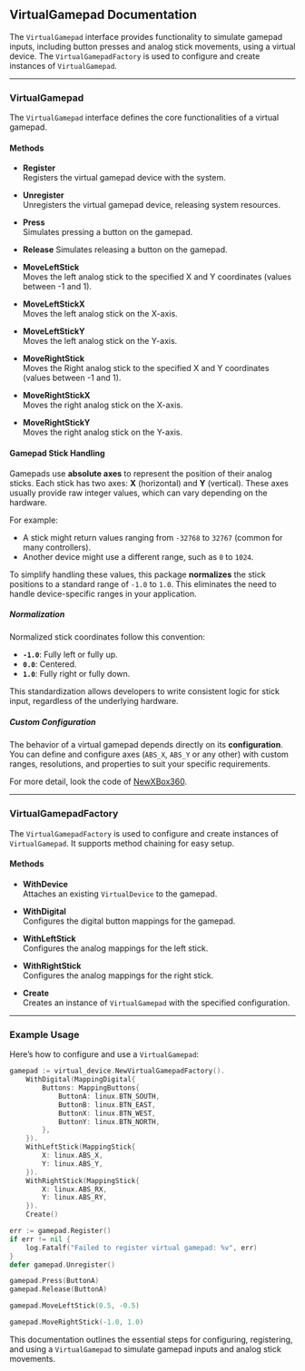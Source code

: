## VirtualGamepad Documentation

The `VirtualGamepad` interface provides functionality to simulate gamepad inputs, including button presses and analog stick movements, using a virtual device. 
The `VirtualGamepadFactory` is used to configure and create instances of `VirtualGamepad`.

---

### **VirtualGamepad**

The `VirtualGamepad` interface defines the core functionalities of a virtual gamepad.


#### **Methods**

- **Register**    
  Registers the virtual gamepad device with the system.

- **Unregister**  
  Unregisters the virtual gamepad device, releasing system resources.

- **Press**  
  Simulates pressing a button on the gamepad.

- **Release**
  Simulates releasing a button on the gamepad.

- **MoveLeftStick**  
  Moves the left analog stick to the specified X and Y coordinates (values between -1 and 1).

- **MoveLeftStickX**  
  Moves the left analog stick on the X-axis.

- **MoveLeftStickY**  
  Moves the left analog stick on the Y-axis.

- **MoveRightStick**  
  Moves the Right analog stick to the specified X and Y coordinates (values between -1 and 1).

- **MoveRightStickX**  
  Moves the right analog stick on the X-axis.

- **MoveRightStickY**  
  Moves the right analog stick on the Y-axis.

#### **Gamepad Stick Handling**

Gamepads use **absolute axes** to represent the position of their analog sticks. Each stick has two axes: **X** (horizontal) and **Y** (vertical).
These axes usually provide raw integer values, which can vary depending on the hardware.

For example:
- A stick might return values ranging from `-32768` to `32767` (common for many controllers).
- Another device might use a different range, such as `0` to `1024`.

To simplify handling these values, this package **normalizes** the stick positions to a standard range of `-1.0` to `1.0`. This eliminates the need to handle device-specific ranges in your application.

##### **Normalization**

Normalized stick coordinates follow this convention:
- **`-1.0`**: Fully left or fully up.
- **`0.0`**: Centered.
- **`1.0`**: Fully right or fully down.

This standardization allows developers to write consistent logic for stick input, regardless of the underlying hardware.

##### **Custom Configuration**

The behavior of a virtual gamepad depends directly on its **configuration**. You can define and configure axes (`ABS_X`, `ABS_Y` or any other) with custom ranges, resolutions, and properties to suit your specific requirements.

For more detail, look the code of [NewXBox360](../gamepad/XBox360.go).

---

### **VirtualGamepadFactory**

The `VirtualGamepadFactory` is used to configure and create instances of `VirtualGamepad`. It supports method chaining for easy setup.

#### **Methods**

- **WithDevice**  
  Attaches an existing `VirtualDevice` to the gamepad.

- **WithDigital**  
  Configures the digital button mappings for the gamepad.

- **WithLeftStick**  
  Configures the analog mappings for the left stick.

- **WithRightStick**  
  Configures the analog mappings for the right stick.

- **Create**  
  Creates an instance of `VirtualGamepad` with the specified configuration.

---

### **Example Usage**

Here’s how to configure and use a `VirtualGamepad`:

```go
gamepad := virtual_device.NewVirtualGamepadFactory().
    WithDigital(MappingDigital{
        Buttons: MappingButtons{
            ButtonA: linux.BTN_SOUTH,
            ButtonB: linux.BTN_EAST,
            ButtonX: linux.BTN_WEST,
            ButtonY: linux.BTN_NORTH,
        },
    }).
    WithLeftStick(MappingStick{
        X: linux.ABS_X,
        Y: linux.ABS_Y,
    }).
    WithRightStick(MappingStick{
        X: linux.ABS_RX,
        Y: linux.ABS_RY,
    }).
	Create()

err := gamepad.Register()
if err != nil {
    log.Fatalf("Failed to register virtual gamepad: %v", err)
}
defer gamepad.Unregister()

gamepad.Press(ButtonA)
gamepad.Release(ButtonA)

gamepad.MoveLeftStick(0.5, -0.5)

gamepad.MoveRightStick(-1.0, 1.0)
```

This documentation outlines the essential steps for configuring, registering, and using a `VirtualGamepad` to simulate gamepad inputs and analog stick movements.
